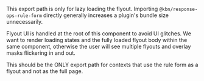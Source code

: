 This export path is only for lazy loading the flyout. Importing `@kbn/response-ops-rule-form` directly generally increases a plugin's bundle size unnecessarily.

Flyout UI is handled at the root of this component to avoid UI glitches. We want to render loading states and the fully loaded flyout body within the same <EuiFlyout> component, otherwise the user will see multiple flyouts and overlay masks flickering in and out.

This should be the ONLY export path for contexts that use the rule form as a flyout and not as the full page.
